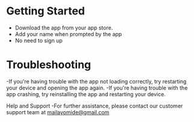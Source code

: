 # Getting Started
- Download the app from your app store. 
- Add your name when prompted by the app
- No need to sign up

# Troubleshooting
-If you're having trouble with the app not loading correctly, try restarting your device and opening the app again. 
-If you're having trouble with the app crashing, try reinstalling the app and restarting your device.

Help and Support
-For further assistance, please contact our customer support team at mailayomide@gmail.com 

